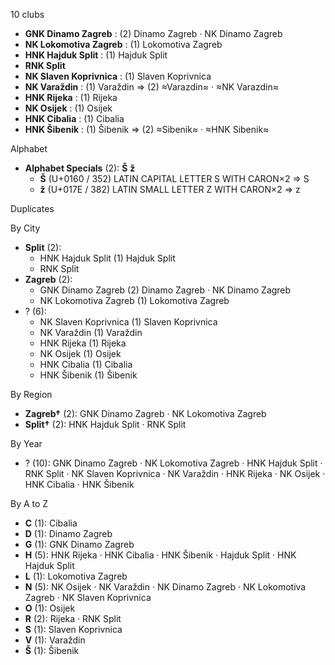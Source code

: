 10 clubs

- **GNK Dinamo Zagreb** : (2) Dinamo Zagreb · NK Dinamo Zagreb
- **NK Lokomotiva Zagreb** : (1) Lokomotiva Zagreb
- **HNK Hajduk Split** : (1) Hajduk Split
- **RNK Split**
- **NK Slaven Koprivnica** : (1) Slaven Koprivnica
- **NK Varaždin** : (1) Varaždin ⇒ (2) ≈Varazdin≈ · ≈NK Varazdin≈
- **HNK Rijeka** : (1) Rijeka
- **NK Osijek** : (1) Osijek
- **HNK Cibalia** : (1) Cibalia
- **HNK Šibenik** : (1) Šibenik ⇒ (2) ≈Sibenik≈ · ≈HNK Sibenik≈




Alphabet

- **Alphabet Specials** (2):  **Š**  **ž** 
  - **Š** (U+0160 / 352) LATIN CAPITAL LETTER S WITH CARON×2 ⇒ S
  - **ž** (U+017E / 382) LATIN SMALL LETTER Z WITH CARON×2 ⇒ z




Duplicates





By City

- **Split** (2): 
  - HNK Hajduk Split  (1) Hajduk Split
  - RNK Split 
- **Zagreb** (2): 
  - GNK Dinamo Zagreb  (2) Dinamo Zagreb · NK Dinamo Zagreb
  - NK Lokomotiva Zagreb  (1) Lokomotiva Zagreb
- ? (6): 
  - NK Slaven Koprivnica  (1) Slaven Koprivnica
  - NK Varaždin  (1) Varaždin
  - HNK Rijeka  (1) Rijeka
  - NK Osijek  (1) Osijek
  - HNK Cibalia  (1) Cibalia
  - HNK Šibenik  (1) Šibenik




By Region

- **Zagreb†** (2):   GNK Dinamo Zagreb · NK Lokomotiva Zagreb
- **Split†** (2):   HNK Hajduk Split · RNK Split




By Year

- ? (10):   GNK Dinamo Zagreb · NK Lokomotiva Zagreb · HNK Hajduk Split · RNK Split · NK Slaven Koprivnica · NK Varaždin · HNK Rijeka · NK Osijek · HNK Cibalia · HNK Šibenik






By A to Z

- **C** (1): Cibalia
- **D** (1): Dinamo Zagreb
- **G** (1): GNK Dinamo Zagreb
- **H** (5): HNK Rijeka · HNK Cibalia · HNK Šibenik · Hajduk Split · HNK Hajduk Split
- **L** (1): Lokomotiva Zagreb
- **N** (5): NK Osijek · NK Varaždin · NK Dinamo Zagreb · NK Lokomotiva Zagreb · NK Slaven Koprivnica
- **O** (1): Osijek
- **R** (2): Rijeka · RNK Split
- **S** (1): Slaven Koprivnica
- **V** (1): Varaždin
- **Š** (1): Šibenik




